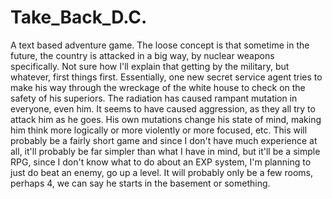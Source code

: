 # Take_Back_D.C.
A text based adventure game.
    The loose concept is that sometime in the future, the country is attacked in a big way, by nuclear weapons specifically.
Not sure how I'll explain that getting by the military, but whatever, first things first. Essentially, one new secret
service agent tries to make his way through the wreckage of the white house to check on the safety of his superiors. 
The radiation has caused rampant mutation in everyone, even him. It seems to have caused aggression, as they all try
to attack him as he goes. His own mutations change his state of mind, making him think more logically or more violently or 
more focused, etc. This will probably be a fairly short game and since I don't have much experience at all, it'll probably
be far simpler than what I have in mind, but it'll be a simple RPG, since I don't know what to do about an EXP system, I'm 
planning to just do beat an enemy, go up a level. It will probably only be a few rooms, perhaps 4, we can say he starts in 
the basement or something.
